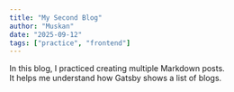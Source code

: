 ```yaml
---
title: "My Second Blog"
author: "Muskan"
date: "2025-09-12"
tags: ["practice", "frontend"]
---
```

In this blog, I practiced creating multiple Markdown posts.  
It helps me understand how Gatsby shows a list of blogs.


